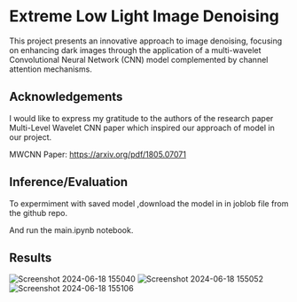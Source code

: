 
# Extreme Low Light Image Denoising

This project presents an innovative approach to image denoising, focusing on enhancing dark images through the application of a multi-wavelet Convolutional Neural Network (CNN) model complemented by channel attention mechanisms.



## Acknowledgements
I would like to express my gratitude to the authors of the research paper Multi-Level Wavelet CNN paper which inspired our approach of model in our project.

MWCNN Paper: https://arxiv.org/pdf/1805.07071



## Inference/Evaluation
To expermiment with saved model ,download the model in in joblob file from the github repo.

And run the main.ipynb notebook.
## Results
![Screenshot 2024-06-18 155040](https://github.com/deepakn08/Low-Light-Image-Denoising/assets/145531878/9045982c-dcf5-40fc-9494-6347ad21a034)
![Screenshot 2024-06-18 155052](https://github.com/deepakn08/Low-Light-Image-Denoising/assets/145531878/d653e8db-5388-49be-9b5a-d439b0cf2211)
![Screenshot 2024-06-18 155106](https://github.com/deepakn08/Low-Light-Image-Denoising/assets/145531878/2c6c1ce5-3956-45db-b34b-d0161e21b48c)
